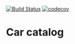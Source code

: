 [![Build Status](https://travis-ci.org/idris-musin/CarCatalog.svg?branch=master)](https://travis-ci.org/idris-musin/CarCatalog) [![codecov](https://codecov.io/gh/idris-musin/CarCatalog/branch/master/graph/badge.svg)](https://codecov.io/gh/idris-musin/CarCatalog)

# Car catalog